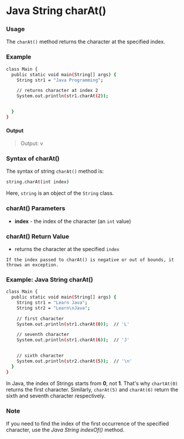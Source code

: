 # Java String charAt()

### Usage
The `charAt()` method returns the character at the specified index.

### Example

```sh
class Main {
  public static void main(String[] args) {
    String str1 = "Java Programming";

    // returns character at index 2
    System.out.println(str1.charAt(2));


  }
}
```
#### Output
>Output: v

### Syntax of charAt()
The syntax of string `charAt()` method is:
```sh
string.charAt(int index)
```
Here, `string` is an object of the `String` class.

### charAt() Parameters
- **index** - the index of the character (an `int` value)

### charAt() Return Value
- returns the character at the specified `index`
  
`If the index passed to charAt() is negative or out of bounds, it throws an exception.`


### Example: Java String charAt()
```sh
class Main {
  public static void main(String[] args) {
    String str1 = "Learn Java";
    String str2 = "Learn\nJava";

    // first character
    System.out.println(str1.charAt(0));  // 'L'

    // seventh character
    System.out.println(str1.charAt(6));  // 'J'


    // sixth character
    System.out.println(str2.charAt(5));  // '\n'
  }
}
```

In Java, the index of Strings starts from **0**, not **1**. That's why `chartAt(0)` returns the first character. Similarly, `charAt(5)` and `charAt(6)` return the sixth and seventh character respectively.

### Note
If you need to find the index of the first occurrence of the specified character, use the _Java String indexOf()_ method.

